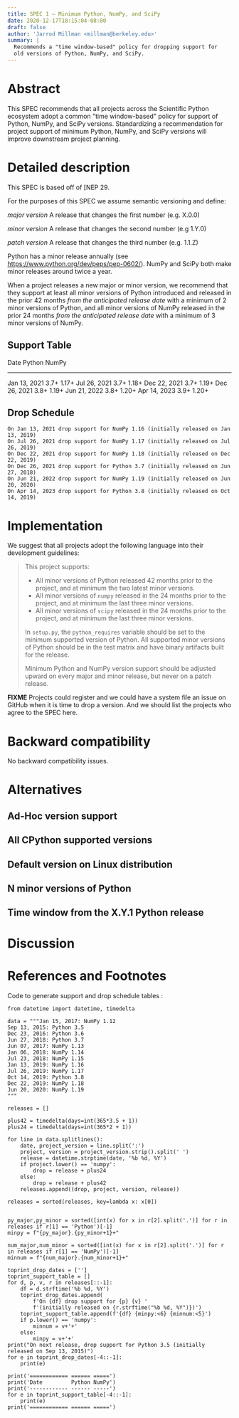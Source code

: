 ```yaml
---
title: SPEC 1 — Minimum Python, NumPy, and SciPy
date: 2020-12-17T18:15:04-08:00
draft: false
author: 'Jarrod Millman <millman@berkeley.edu>'
summary: |
  Recommends a "time window-based" policy for dropping support for
  old versions of Python, NumPy, and SciPy.
---
```


Abstract
========

This SPEC recommends that all projects across the Scientific Python
ecosystem adopt a common "time window-based" policy for support of
Python, NumPy, and SciPy versions.
Standardizing a recommendation for project support of minimum Python,
NumPy, and SciPy versions will improve downstream project planning.

Detailed description
====================

This SPEC is based off of [NEP 29[](https://numpy.org/neps/nep-0029-deprecation_policy.html).

For the purposes of this SPEC we assume semantic versioning and define:

*major version*
   A release that changes the first number (e.g. X.0.0)

*minor version*
   A release that changes the second number (e.g 1.Y.0)

*patch version*
   A release that changes the third number (e.g. 1.1.Z)


Python has a minor release annually (see  https://www.python.org/dev/peps/pep-0602/).
NumPy and SciPy both make minor releases around twice a year.

When a project releases a new major or minor version, we recommend that
they support at least all minor versions of Python introduced and
released in the prior 42 months *from the anticipated release date* with
a minimum of 2 minor versions of Python, and all minor versions of NumPy
released in the prior 24 months *from the anticipated release date* with
a minimum of 3 minor versions of NumPy.

Support Table
-------------

  Date           Python   NumPy
  -------------- -------- -------
  Jan 13, 2021   3.7+     1.17+
  Jul 26, 2021   3.7+     1.18+
  Dec 22, 2021   3.7+     1.19+
  Dec 26, 2021   3.8+     1.19+
  Jun 21, 2022   3.8+     1.20+
  Apr 14, 2023   3.9+     1.20+

Drop Schedule
-------------

    On Jan 13, 2021 drop support for NumPy 1.16 (initially released on Jan 13, 2019)
    On Jul 26, 2021 drop support for NumPy 1.17 (initially released on Jul 26, 2019)
    On Dec 22, 2021 drop support for NumPy 1.18 (initially released on Dec 22, 2019)
    On Dec 26, 2021 drop support for Python 3.7 (initially released on Jun 27, 2018)
    On Jun 21, 2022 drop support for NumPy 1.19 (initially released on Jun 20, 2020)
    On Apr 14, 2023 drop support for Python 3.8 (initially released on Oct 14, 2019)

Implementation
==============

We suggest that all projects adopt the following language into their
development guidelines:

> This project supports:
>
> -   All minor versions of Python released 42 months prior to the
>     project, and at minimum the two latest minor versions.
> -   All minor versions of `numpy` released in the 24 months prior to
>     the project, and at minimum the last three minor versions.
> -   All minor versions of `scipy` released in the 24 months prior to
>     the project, and at minimum the last three minor versions.
>
> In `setup.py`, the `python_requires` variable should be set to the
> minimum supported version of Python. All supported minor versions of
> Python should be in the test matrix and have binary artifacts built
> for the release.
>
> Minimum Python and NumPy version support should be adjusted upward on
> every major and minor release, but never on a patch release.

**FIXME** Projects could register and we could have a system file an issue
on GitHub when it is time to drop a version.  And we should list the projects
who agree to the SPEC here.

Backward compatibility
======================

No backward compatibility issues.

Alternatives
============

Ad-Hoc version support
----------------------


All CPython supported versions
------------------------------


Default version on Linux distribution
-------------------------------------


N minor versions of Python
--------------------------


Time window from the X.Y.1 Python release
-----------------------------------------


Discussion
==========

References and Footnotes
========================

Code to generate support and drop schedule tables :

    from datetime import datetime, timedelta

    data = """Jan 15, 2017: NumPy 1.12
    Sep 13, 2015: Python 3.5
    Dec 23, 2016: Python 3.6
    Jun 27, 2018: Python 3.7
    Jun 07, 2017: NumPy 1.13
    Jan 06, 2018: NumPy 1.14
    Jul 23, 2018: NumPy 1.15
    Jan 13, 2019: NumPy 1.16
    Jul 26, 2019: NumPy 1.17
    Oct 14, 2019: Python 3.8
    Dec 22, 2019: NumPy 1.18
    Jun 20, 2020: NumPy 1.19
    """

    releases = []

    plus42 = timedelta(days=int(365*3.5 + 1))
    plus24 = timedelta(days=int(365*2 + 1))

    for line in data.splitlines():
        date, project_version = line.split(':')
        project, version = project_version.strip().split(' ')
        release = datetime.strptime(date, '%b %d, %Y')
        if project.lower() == 'numpy':
            drop = release + plus24
        else:
            drop = release + plus42
        releases.append((drop, project, version, release))

    releases = sorted(releases, key=lambda x: x[0])


    py_major,py_minor = sorted([int(x) for x in r[2].split('.')] for r in releases if r[1] == 'Python')[-1]
    minpy = f"{py_major}.{py_minor+1}+"

    num_major,num_minor = sorted([int(x) for x in r[2].split('.')] for r in releases if r[1] == 'NumPy')[-1]
    minnum = f"{num_major}.{num_minor+1}+"

    toprint_drop_dates = ['']
    toprint_support_table = []
    for d, p, v, r in releases[::-1]:
        df = d.strftime('%b %d, %Y')
        toprint_drop_dates.append(
            f'On {df} drop support for {p} {v} '
            f'(initially released on {r.strftime("%b %d, %Y")})')
        toprint_support_table.append(f'{df} {minpy:<6} {minnum:<5}')
        if p.lower() == 'numpy':
            minnum = v+'+'
        else:
            minpy = v+'+'
    print("On next release, drop support for Python 3.5 (initially released on Sep 13, 2015)")
    for e in toprint_drop_dates[-4::-1]:
        print(e)

    print('============ ====== =====')
    print('Date         Python NumPy')
    print('------------ ------ -----')
    for e in toprint_support_table[-4::-1]:
        print(e)
    print('============ ====== =====')
